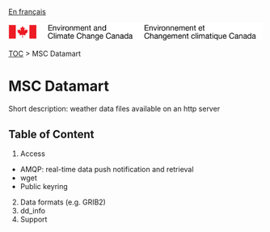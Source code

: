 [En français](readme_fr.md)

![ECCC logo](../img_eccc-logo.png)

[TOC](../readme_en.md) > MSC Datamart


MSC Datamart
==========

Short description: weather data files available on an http server

Table of Content
----------------

1. Access
  * AMQP: real-time data push notification and retrieval
  * wget
  * Public keyring
2. Data formats (e.g. GRIB2)
3. dd_info
4. Support
